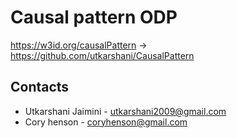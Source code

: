 # Causal pattern ODP

https://w3id.org/causalPattern -> https://github.com/utkarshani/CausalPattern

## Contacts
* Utkarshani Jaimini - utkarshani2009@gmail.com
* Cory henson - coryhenson@gmail.com
